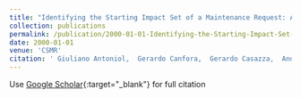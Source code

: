 ```yaml
---
title: "Identifying the Starting Impact Set of a Maintenance Request: A Case Study"
collection: publications
permalink: /publication/2000-01-01-Identifying-the-Starting-Impact-Set-of-a-Maintenance-Request-A-Case-Study
date: 2000-01-01
venue: 'CSMR'
citation: ' Giuliano Antoniol,  Gerardo Canfora,  Gerardo Casazza,  Andrea Lucia, &quot;Identifying the Starting Impact Set of a Maintenance Request: A Case Study.&quot; CSMR, 2000.'
---
```

Use [Google Scholar](https://scholar.google.com/scholar?q=Identifying+the+Starting+Impact+Set+of+a+Maintenance+Request:+A+Case+Study){:target="_blank"} for full citation
